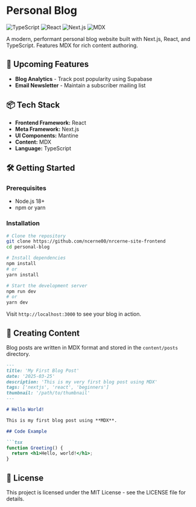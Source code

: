 # Personal Blog

![TypeScript](https://img.shields.io/badge/TypeScript-3178C6?style=for-the-badge&logo=typescript&logoColor=white)
![React](https://img.shields.io/badge/React-61DAFB?style=for-the-badge&logo=react&logoColor=black)
![Next.js](https://img.shields.io/badge/Next.js-000000?style=for-the-badge&logo=next.js&logoColor=white)
![MDX](https://img.shields.io/badge/MDX-1B1F24?style=for-the-badge&logo=mdx&logoColor=white)

A modern, performant personal blog website built with Next.js, React, and TypeScript. Features MDX for rich content authoring.

## 🚀 Upcoming Features

- **Blog Analytics** - Track post popularity using Supabase
- **Email Newsletter** - Maintain a subscriber mailing list

## 📦 Tech Stack

- **Frontend Framework:** React
- **Meta Framework:** Next.js
- **UI Components:** Mantine
- **Content:** MDX
- **Language:** TypeScript

## 🛠️ Getting Started

### Prerequisites

- Node.js 18+ 
- npm or yarn

### Installation

```bash
# Clone the repository
git clone https://github.com/ncerne00/nrcerne-site-frontend
cd personal-blog

# Install dependencies
npm install
# or
yarn install

# Start the development server
npm run dev
# or
yarn dev
```

Visit `http://localhost:3000` to see your blog in action.

## 📝 Creating Content

Blog posts are written in MDX format and stored in the `content/posts` directory.

```md
---
title: 'My First Blog Post'
date: '2025-03-25'
description: 'This is my very first blog post using MDX'
tags: ['nextjs', 'react', 'beginners']
thumbnail: '/path/to/thumbnail'
---

# Hello World!

This is my first blog post using **MDX**.

## Code Example

```tsx
function Greeting() {
  return <h1>Hello, world!</h1>;
}
```

## 📄 License

This project is licensed under the MIT License - see the LICENSE file for details.
